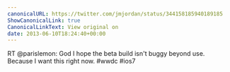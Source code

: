 ```yaml
---
canonicalURL: https://twitter.com/jmjordan/status/344158185940189185
ShowCanonicalLink: true
CanonicalLinkText: View original on
date: 2013-06-10T18:24:40+00:00
---
```

RT @parislemon: God I hope the beta build isn't buggy beyond use. Because I want this right now. #wwdc #ios7